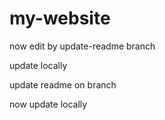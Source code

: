 # my-website

now edit by update-readme branch


update locally

update readme on branch

now update locally
